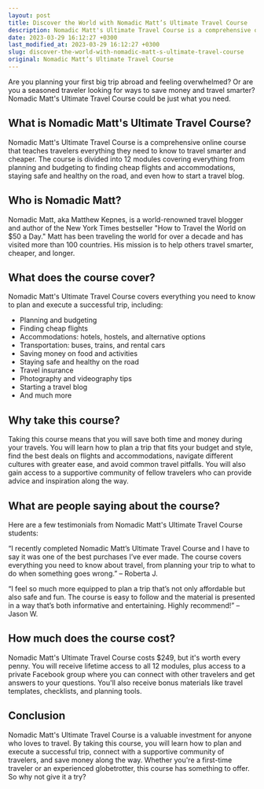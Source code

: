 ```yaml
---
layout: post
title: Discover the World with Nomadic Matt’s Ultimate Travel Course
description: Nomadic Matt's Ultimate Travel Course is a comprehensive online course that teaches travelers everything they need to know to travel smarter and cheaper.
date: 2023-03-29 16:12:27 +0300
last_modified_at: 2023-03-29 16:12:27 +0300
slug: discover-the-world-with-nomadic-matt-s-ultimate-travel-course
original: Nomadic Matt’s Ultimate Travel Course
---
```

Are you planning your first big trip abroad and feeling overwhelmed? Or are you a seasoned traveler looking for ways to save money and travel smarter? Nomadic Matt's Ultimate Travel Course could be just what you need. 

## What is Nomadic Matt's Ultimate Travel Course?

Nomadic Matt's Ultimate Travel Course is a comprehensive online course that teaches travelers everything they need to know to travel smarter and cheaper. The course is divided into 12 modules covering everything from planning and budgeting to finding cheap flights and accommodations, staying safe and healthy on the road, and even how to start a travel blog. 

## Who is Nomadic Matt?

Nomadic Matt, aka Matthew Kepnes, is a world-renowned travel blogger and author of the New York Times bestseller "How to Travel the World on $50 a Day." Matt has been traveling the world for over a decade and has visited more than 100 countries. His mission is to help others travel smarter, cheaper, and longer. 

## What does the course cover?

Nomadic Matt's Ultimate Travel Course covers everything you need to know to plan and execute a successful trip, including: 

- Planning and budgeting
- Finding cheap flights
- Accommodations: hotels, hostels, and alternative options
- Transportation: buses, trains, and rental cars
- Saving money on food and activities
- Staying safe and healthy on the road
- Travel insurance
- Photography and videography tips
- Starting a travel blog
- And much more 

## Why take this course?

Taking this course means that you will save both time and money during your travels. You will learn how to plan a trip that fits your budget and style, find the best deals on flights and accommodations, navigate different cultures with greater ease, and avoid common travel pitfalls. You will also gain access to a supportive community of fellow travelers who can provide advice and inspiration along the way. 

## What are people saying about the course?

Here are a few testimonials from Nomadic Matt's Ultimate Travel Course students: 

“I recently completed Nomadic Matt’s Ultimate Travel Course and I have to say it was one of the best purchases I’ve ever made. The course covers everything you need to know about travel, from planning your trip to what to do when something goes wrong.” – Roberta J.

“I feel so much more equipped to plan a trip that’s not only affordable but also safe and fun. The course is easy to follow and the material is presented in a way that’s both informative and entertaining. Highly recommend!” – Jason W.

## How much does the course cost?

Nomadic Matt's Ultimate Travel Course costs $249, but it's worth every penny. You will receive lifetime access to all 12 modules, plus access to a private Facebook group where you can connect with other travelers and get answers to your questions. You'll also receive bonus materials like travel templates, checklists, and planning tools. 

## Conclusion

Nomadic Matt's Ultimate Travel Course is a valuable investment for anyone who loves to travel. By taking this course, you will learn how to plan and execute a successful trip, connect with a supportive community of travelers, and save money along the way. Whether you're a first-time traveler or an experienced globetrotter, this course has something to offer. So why not give it a try?